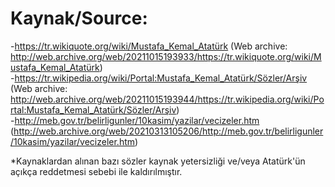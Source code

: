 # Kaynak/Source:  
-https://tr.wikiquote.org/wiki/Mustafa_Kemal_Atatürk (Web archive: http://web.archive.org/web/20211015193933/https://tr.wikiquote.org/wiki/Mustafa_Kemal_Atatürk)  
-https://tr.wikipedia.org/wiki/Portal:Mustafa_Kemal_Atatürk/Sözler/Arşiv (Web archive: http://web.archive.org/web/20211015193944/https://tr.wikipedia.org/wiki/Portal:Mustafa_Kemal_Atatürk/Sözler/Arşiv)  
-http://meb.gov.tr/belirligunler/10kasim/yazilar/vecizeler.htm (http://web.archive.org/web/20210313105206/http://meb.gov.tr/belirligunler/10kasim/yazilar/vecizeler.htm)  

*Kaynaklardan alınan bazı sözler kaynak yetersizliği ve/veya Atatürk'ün açıkça reddetmesi sebebi ile kaldırılmıştır.